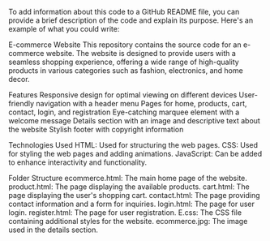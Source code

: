 
To add information about this code to a GitHub README file, you can provide a brief description of the code and explain its purpose. Here's an example of what you could write:

E-commerce Website
This repository contains the source code for an e-commerce website. The website is designed to provide users with a seamless shopping experience, offering a wide range of high-quality products in various categories such as fashion, electronics, and home decor.

Features
Responsive design for optimal viewing on different devices
User-friendly navigation with a header menu
Pages for home, products, cart, contact, login, and registration
Eye-catching marquee element with a welcome message
Details section with an image and descriptive text about the website
Stylish footer with copyright information

Technologies Used
HTML: Used for structuring the web pages.
CSS: Used for styling the web pages and adding animations.
JavaScript: Can be added to enhance interactivity and functionality.

Folder Structure
ecommerce.html: The main home page of the website.
product.html: The page displaying the available products.
cart.html: The page displaying the user's shopping cart.
contact.html: The page providing contact information and a form for inquiries.
login.html: The page for user login.
register.html: The page for user registration.
E.css: The CSS file containing additional styles for the website.
ecommerce.jpg: The image used in the details section.
